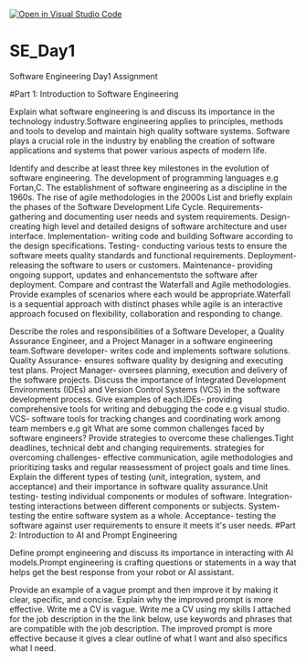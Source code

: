 [![Open in Visual Studio Code](https://classroom.github.com/assets/open-in-vscode-2e0aaae1b6195c2367325f4f02e2d04e9abb55f0b24a779b69b11b9e10269abc.svg)](https://classroom.github.com/online_ide?assignment_repo_id=15569373&assignment_repo_type=AssignmentRepo)
# SE_Day1
Software Engineering Day1 Assignment

#Part 1: Introduction to Software Engineering

Explain what software engineering is and discuss its importance in the technology industry.Software engineering applies to principles, methods and tools to develop and maintain high quality software systems. Software plays a crucial role in the industry by enabling the creation of software applications and systems that power various aspects of modern life.

Identify and describe at least three key milestones in the evolution of software engineering.
The development of programming languages e.g Fortan,C. The establishment of software engineering as a discipline in the 1960s. The rise of agile methodologies in the 2000s
List and briefly explain the phases of the Software Development Life Cycle.
Requirements- gathering and documenting user needs and system requirements.
Design- creating high level and detailed designs of software architecture and user interface.
Implementation- writing code and building Software according to the design specifications.
Testing- conducting various tests to ensure the software meets quality standards and functional requirements.
Deployment- releasing the software to users or customers.
Maintenance- providing ongoing support, updates and enhancementsto the software after deployment.
Compare and contrast the Waterfall and Agile methodologies. Provide examples of scenarios where each would be appropriate.Waterfall is a sequential approach with distinct phases while agile is an interactive approach focused on flexibility, collaboration and responding to change.

Describe the roles and responsibilities of a Software Developer, a Quality Assurance Engineer, and a Project Manager in a software engineering team.Software developer- writes code and implements software solutions.
Quality Assurance- ensures software quality by designing and executing test plans.
Project Manager- oversees planning, execution and delivery of the software projects.
Discuss the importance of Integrated Development Environments (IDEs) and Version Control Systems (VCS) in the software development process. Give examples of each.IDEs- providing comprehensive tools for writing and debugging the code e.g visual studio.
VCS- software tools for tracking changes and coordinating work among team members e.g git
What are some common challenges faced by software engineers? Provide strategies to overcome these challenges.Tight deadlines, technical debt and changing requirements. 
strategies for overcoming challenges- effective communication, agile methodologies and prioritizing tasks and regular reassessment of project goals and time lines.
Explain the different types of testing (unit, integration, system, and acceptance) and their importance in software quality assurance.Unit testing- testing individual components or modules of software. 
Integration- testing interactions between different components or subjects.
System- testing the entire software system as a whole.
Acceptance- testing the software against user requirements to ensure it meets it's user needs.
#Part 2: Introduction to AI and Prompt Engineering


Define prompt engineering and discuss its importance in interacting with AI models.Prompt engineering is crafting questions or statements  in a way that helps get the best response from your robot or AI assistant.

Provide an example of a vague prompt and then improve it by making it clear, specific, and concise. Explain why the improved prompt is more effective.
Write me a CV is vague. Write me a CV using my skills I attached for the job description in the the link below, use keywords and phrases that are compatible with the job description. The improved prompt is more effective because it gives a clear outline of what I want and also specifics what I need.
